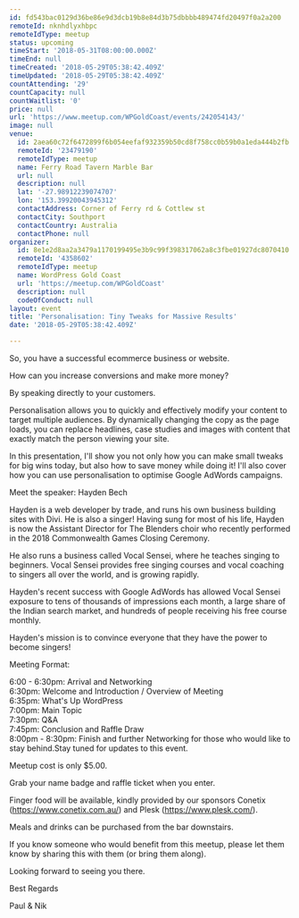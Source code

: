 ```yaml
---
id: fd543bac0129d36be86e9d3dcb19b8e84d3b75dbbbb489474fd20497f0a2a200
remoteId: nknhdlyxhbpc
remoteIdType: meetup
status: upcoming
timeStart: '2018-05-31T08:00:00.000Z'
timeEnd: null
timeCreated: '2018-05-29T05:38:42.409Z'
timeUpdated: '2018-05-29T05:38:42.409Z'
countAttending: '29'
countCapacity: null
countWaitlist: '0'
price: null
url: 'https://www.meetup.com/WPGoldCoast/events/242054143/'
image: null
venue:
  id: 2aea60c72f6472899f6b054eefaf932359b50cd8f758cc0b59b0a1eda444b2fb
  remoteId: '23479190'
  remoteIdType: meetup
  name: Ferry Road Tavern Marble Bar
  url: null
  description: null
  lat: '-27.98912239074707'
  lon: '153.39920043945312'
  contactAddress: Corner of Ferry rd & Cottlew st
  contactCity: Southport
  contactCountry: Australia
  contactPhone: null
organizer:
  id: 8e1e2d8aa2a3479a1170199495e3b9c99f398317062a8c3fbe01927dc8070410
  remoteId: '4358602'
  remoteIdType: meetup
  name: WordPress Gold Coast
  url: 'https://meetup.com/WPGoldCoast'
  description: null
  codeOfConduct: null
layout: event
title: 'Personalisation: Tiny Tweaks for Massive Results'
date: '2018-05-29T05:38:42.409Z'

---
```

<p>So, you have a successful ecommerce business or website.</p> <p>How can you increase conversions and make more money?</p> <p>By speaking directly to your customers.</p> <p>Personalisation allows you to quickly and effectively modify your content to target multiple audiences. By dynamically changing the copy as the page loads, you can replace headlines, case studies and images with content that exactly match the person viewing your site.</p> <p>In this presentation, I'll show you not only how you can make small tweaks for big wins today, but also how to save money while doing it! I'll also cover how you can use personalisation to optimise Google AdWords campaigns.</p> <p>Meet the speaker: Hayden Bech</p> <p>Hayden is a web developer by trade, and runs his own business building sites with Divi. He is also a singer! Having sung for most of his life, Hayden is now the Assistant Director for The Blenders choir who recently performed in the 2018 Commonwealth Games Closing Ceremony.</p> <p>He also runs a business called Vocal Sensei, where he teaches singing to beginners. Vocal Sensei provides free singing courses and vocal coaching to singers all over the world, and is growing rapidly.</p> <p>Hayden's recent success with Google AdWords has allowed Vocal Sensei exposure to tens of thousands of impressions each month, a large share of the Indian search market, and hundreds of people receiving his free course monthly.</p> <p>Hayden's mission is to convince everyone that they have the power to become singers!</p> <p>Meeting Format:</p> <p>6:00 - 6:30pm: Arrival and Networking<br/>6:30pm: Welcome and Introduction / Overview of Meeting<br/>6:35pm: What's Up WordPress<br/>7:00pm: Main Topic<br/>7:30pm: Q&amp;A<br/>7:45pm: Conclusion and Raffle Draw<br/>8:00pm - 8:30pm: Finish and further Networking for those who would like to stay behind.Stay tuned for updates to this event.</p> <p>Meetup cost is only $5.00.</p> <p>Grab your name badge and raffle ticket when you enter.</p> <p>Finger food will be available, kindly provided by our sponsors Conetix (<a href="https://www.conetix.com.au/" class="linkified">https://www.conetix.com.au/</a>) and Plesk (<a href="https://www.plesk.com/" class="linkified">https://www.plesk.com/</a>).</p> <p>Meals and drinks can be purchased from the bar downstairs.</p> <p>If you know someone who would benefit from this meetup, please let them know by sharing this with them (or bring them along).</p> <p>Looking forward to seeing you there.</p> <p>Best Regards</p> <p>Paul &amp; Nik</p>
